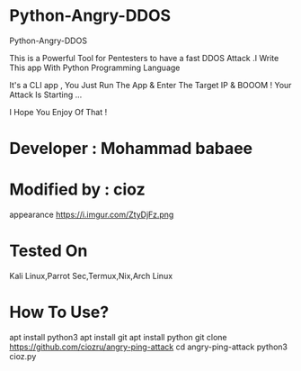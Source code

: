 # Python-Angry-DDOS

Python-Angry-DDOS

This is a Powerful Tool for Pentesters to have a fast DDOS Attack .I Write This app With Python Programming Language

It's a CLI app , You Just Run The App & Enter The Target IP & BOOOM ! Your Attack Is Starting ...

I Hope You Enjoy Of That !

# Developer : Mohammad babaee
# Modified by : cioz
appearance
https://i.imgur.com/ZtyDjFz.png

# Tested On
Kali Linux,Parrot Sec,Termux,Nix,Arch Linux

# How To Use? 
apt install python3
apt install git
apt install python 
git clone https://github.com/ciozru/angry-ping-attack
cd angry-ping-attack
python3 cioz.py
